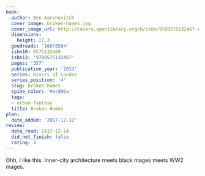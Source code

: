 ```yaml
---
book:
  author: Ben Aaronovitch
  cover_image: broken-homes.jpg
  cover_image_url: http://covers.openlibrary.org/b/isbn/9780575132467-L.jpg
  dimensions:
    height: 22.3
  goodreads: '16078584'
  isbn10: 0575132469
  isbn13: '9780575132467'
  pages: '357'
  publication_year: '2013'
  series: Rivers of London
  series_position: '4'
  slug: broken-homes
  spine_color: '#ecd96a'
  tags:
  - urban-fantasy
  title: Broken Homes
plan:
  date_added: '2017-12-12'
review:
  date_read: 2017-12-14
  did_not_finish: false
  rating: 4
---
```


Ohh, I like this. Inner-city architecture meets black mages meets WW2 mages.
